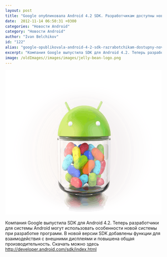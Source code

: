 ```yaml
---
layout: post
title: "Google опубликовала Android 4.2 SDK. Разработчикам доступны новые возможности"
date:  2012-11-14 06:50:31 +0300
categories: "Новости Android"
category: "Новости Android"
author: "Ivan Belchikov"
id: "122"
alias: "google-opublikovala-android-4-2-sdk-razrabotchikam-dostupny-novye-vozmozhnosti"
excerpt: "Компания Google выпустила SDK для Android 4.2. Теперь разработчики для системы Android могут использовать особенности новой системы при разработке программ. В новой версии SDK добавлены функции для взаимодействия с внешними дисплеями и повышена общая производительность."
image: /oldImages//images/images/jelly-bean-logo.png
---
```

<a  href="#" title="" rel="nofollow" ><img  src="/oldImages/images/images/jelly-bean-logo.png" border="0" alt="" width="580" height="465" ></a>

Компания Google выпустила SDK для Android 4.2. Теперь разработчики для системы Android могут использовать особенности новой системы при разработке программ. В новой версии SDK добавлены функции для взаимодействия с внешними дисплеями и повышена общая производительность.
Скачать можно здесь <a href="#" rel="nofollow">http://developer.android.com/sdk/index.html</a>
